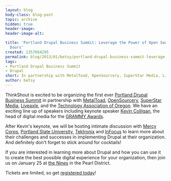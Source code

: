```yaml
---
layout: blog
body-class: blog-post
topic: archive
hidden: true
header-image:
header-image-alt:

title: 'Portland Drupal Business Summit: Leverage the Power of Open Source to Open
  Doors'
created: 1357664295
permalink: blog/2013/01/betsy/portland-drupal-business-summit-leverage-power-open-source-open-doors/
tags:
- Portland Drupal Business Summit
- Drupal
short: In partnership with MetalToad, OpenSourcery, SuperStar Media, Liveaxle, and the Technology Association of Oregon. 
author: betsy
---
```

ThinkShout is excited to be organizing the first ever [Portland Drupal Business Summit](http://pdxdbs.org/) in partnership with [MetalToad](http://www.metaltoad.com/), [OpenSourcery](http://www.opensourcery.com/), [SuperStar Media](http://superstarmedia.com/site/), [Liveaxle](http://liveaxle.com/), and the [Technology Association of Oregon](http://www.techoregon.org/).  We have an exciting line up of speakers including keynote speaker [Kevin Colligan](http://pdxdbs.org/#who), the head of digital media for the [GRAMMY Awards](http://www.grammy.com/). 

After Kevin's keynote, we will be hosting intimate discussion with [Mercy Corps](http://www.mercycorps.org/), [Portland State University](http://pdx.edu/), [Tektronix](http://www.tek.com/) and [InFocus](http://www.infocus.com/) to learn more about their challenges and successes in implementing Drupal at their organization.  And definitely don't forget to stick around for cocktails!

If you are interested in learning more about Drupal and how you can use it to create the best possible digital experience for your organization, then join us on January 25 at [the Nines](http://www.thenines.com/) in the Pearl District.  

Tickets are limited, so get [registered today](https://sao.site-ym.com/events/register.asp?id=285910)!

